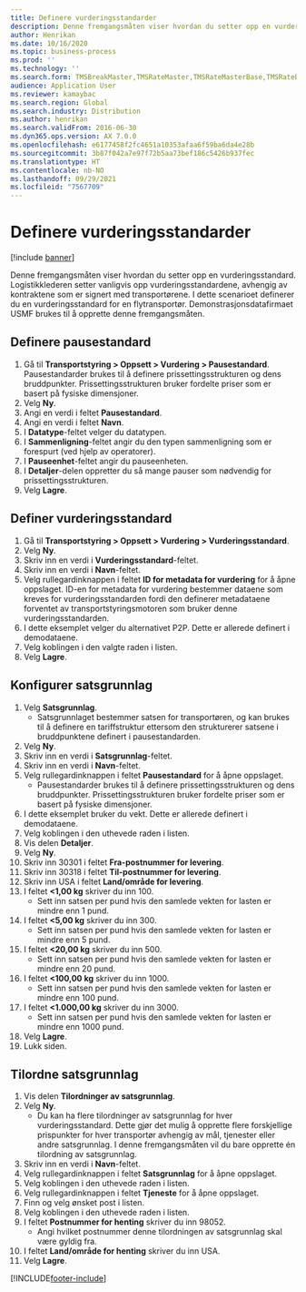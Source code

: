 ```yaml
---
title: Definere vurderingsstandarder
description: Denne fremgangsmåten viser hvordan du setter opp en vurderingsstandard.
author: Henrikan
ms.date: 10/16/2020
ms.topic: business-process
ms.prod: ''
ms.technology: ''
ms.search.form: TMSBreakMaster,TMSRateMaster,TMSRateMasterBase,TMSRateBaseType, TMSRouteWorkbench
audience: Application User
ms.reviewer: kamaybac
ms.search.region: Global
ms.search.industry: Distribution
ms.author: henrikan
ms.search.validFrom: 2016-06-30
ms.dyn365.ops.version: AX 7.0.0
ms.openlocfilehash: e6177458f2fc4651a10353afaa6f59ba6da4e28b
ms.sourcegitcommit: 3b87f042a7e97f72b5aa73bef186c5426b937fec
ms.translationtype: HT
ms.contentlocale: nb-NO
ms.lasthandoff: 09/29/2021
ms.locfileid: "7567709"
---
```

# <a name="set-up-rate-masters"></a>Definere vurderingsstandarder

[!include [banner](../../includes/banner.md)]

Denne fremgangsmåten viser hvordan du setter opp en vurderingsstandard. Logistikklederen setter vanligvis opp vurderingsstandardene, avhengig av kontraktene som er signert med transportørene. I dette scenarioet definerer du en vurderingsstandard for en flytransportør. Demonstrasjonsdatafirmaet USMF brukes til å opprette denne fremgangsmåten.

## <a name="set-up-break-master"></a>Definere pausestandard

1. Gå til **Transportstyring > Oppsett > Vurdering > Pausestandard**. Pausestandarder brukes til å definere prissettingsstrukturen og dens bruddpunkter. Prissettingsstrukturen bruker fordelte priser som er basert på fysiske dimensjoner.  
1. Velg **Ny**.
1. Angi en verdi i feltet **Pausestandard**.
1. Angi en verdi i feltet **Navn**.
1. I **Datatype**-feltet velger du datatypen.
1. I **Sammenligning**-feltet angir du den typen sammenligning som er forespurt (ved hjelp av operatorer).
1. I **Pauseenhet**-feltet angir du pauseenheten.
1. I **Detaljer**-delen oppretter du så mange pauser som nødvendig for prissettingsstrukturen.
1. Velg **Lagre**.

## <a name="set-up-rate-master"></a>Definer vurderingsstandard

1. Gå til **Transportstyring > Oppsett > Vurdering > Vurderingsstandard**.
1. Velg **Ny**.
1. Skriv inn en verdi i **Vurderingsstandard**-feltet.
1. Skriv inn en verdi i **Navn**-feltet.
1. Velg rullegardinknappen i feltet **ID for metadata for vurdering** for å åpne oppslaget. ID-en for metadata for vurdering bestemmer dataene som kreves for vurderingsstandarden fordi den definerer metadataene forventet av transportstyringsmotoren som bruker denne vurderingsstandarden.  
1. I dette eksemplet velger du alternativet P2P. Dette er allerede definert i demodataene.
1. Velg koblingen i den valgte raden i listen.
1. Velg **Lagre**.

## <a name="set-up-rate-base"></a>Konfigurer satsgrunnlag

1. Velg **Satsgrunnlag**.
    * Satsgrunnlaget bestemmer satsen for transportøren, og kan brukes til å definere en tariffstruktur ettersom den strukturerer satsene i bruddpunktene definert i pausestandarden.  
2. Velg **Ny**.
3. Skriv inn en verdi i **Satsgrunnlag**-feltet.
4. Skriv inn en verdi i **Navn**-feltet.
5. Velg rullegardinknappen i feltet **Pausestandard** for å åpne oppslaget.
    * Pausestandarder brukes til å definere prissettingsstrukturen og dens bruddpunkter. Prissettingsstrukturen bruker fordelte priser som er basert på fysiske dimensjoner.  
6. I dette eksemplet bruker du vekt. Dette er allerede definert i demodataene.
7. Velg koblingen i den uthevede raden i listen.
8. Vis delen **Detaljer**.
9. Velg **Ny**.
10. Skriv inn 30301 i feltet **Fra-postnummer for levering**.
11. Skriv inn 30318 i feltet **Til-postnummer for levering**.
12. Skriv inn USA i feltet **Land/område for levering**.
13. I feltet **<1,00 kg** skriver du inn 100.
    * Sett inn satsen per pund hvis den samlede vekten for lasten er mindre enn 1 pund.  
14. I feltet **<5,00 kg** skriver du inn 300.
    * Sett inn satsen per pund hvis den samlede vekten for lasten er mindre enn 5 pund.  
15. I feltet **<20,00 kg** skriver du inn 500.
    * Sett inn satsen per pund hvis den samlede vekten for lasten er mindre enn 20 pund.  
16. I feltet **<100,00 kg** skriver du inn 1000.
    * Sett inn satsen per pund hvis den samlede vekten for lasten er mindre enn 100 pund.  
17. I feltet **<1.000,00 kg** skriver du inn 3000.
    * Sett inn satsen per pund hvis den samlede vekten for lasten er mindre enn 1000 pund.  
18. Velg **Lagre**.
19. Lukk siden.

## <a name="assign-rate-base"></a>Tilordne satsgrunnlag

1. Vis delen **Tilordninger av satsgrunnlag**.
2. Velg **Ny**.
    * Du kan ha flere tilordninger av satsgrunnlag for hver vurderingsstandard. Dette gjør det mulig å opprette flere forskjellige prispunkter for hver transportør avhengig av mål, tjenester eller andre satsgrunnlag. I denne fremgangsmåten vil du bare opprette én tilordning av satsgrunnlag.  
3. Skriv inn en verdi i **Navn**-feltet.
4. Velg rullegardinknappen i feltet **Satsgrunnlag** for å åpne oppslaget.
5. Velg koblingen i den uthevede raden i listen.
6. Velg rullegardinknappen i feltet **Tjeneste** for å åpne oppslaget.
7. Finn og velg ønsket post i listen.
8. Velg koblingen i den uthevede raden i listen.
9. I feltet **Postnummer for henting** skriver du inn 98052.
    * Angi hvilket postnummer denne tilordningen av satsgrunnlag skal være gyldig fra.
10. I feltet **Land/område for henting** skriver du inn USA.
11. Velg **Lagre**.


[!INCLUDE[footer-include](../../../includes/footer-banner.md)]